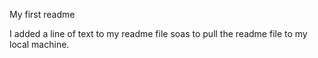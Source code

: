 My first readme

I added a line of text to my readme file soas to pull the readme file to my local machine.
